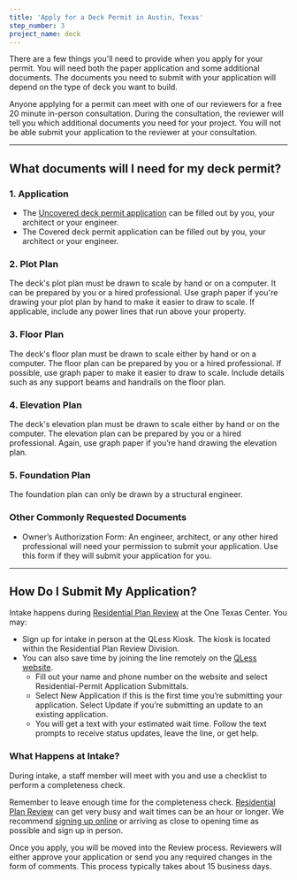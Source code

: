 ```yaml
---
title: 'Apply for a Deck Permit in Austin, Texas'
step_number: 3
project_name: deck
---
```



There are a few things you'll need to provide when you apply for your permit. You will need both the paper application and some additional documents. The documents you need to submit with your application will depend on the type of deck you want to build.

Anyone applying for a permit can meet with one of our reviewers for a free 20 minute in-person consultation. During the consultation, the reviewer will tell you which additional documents you need for your project. You will not be able submit your application to the reviewer at your consultation.

---

## What documents will I need for my deck permit?

### 1. Application

* The [Uncovered deck permit application](https://www.austintexas.gov/sites/default/files/files/Planning/Applications_Forms/pool_app_AWU.pdf) can be filled out by you, your architect or your engineer.
* The Covered deck permit application can be filled out by you, your architect or your engineer.

### 2. Plot Plan

The deck's plot plan must be drawn to scale by hand or on a computer. It can be prepared by you or a hired professional. Use graph paper if you're drawing your plot plan by hand to make it easier to draw to scale. If applicable, include any power lines that run above your property.

### 3. Floor Plan

The deck's floor plan must be drawn to scale either by hand or on a computer. The floor plan can be prepared by you or a hired professional. If possible, use graph paper to make it easier to draw to scale. Include details such as any support beams and handrails on the floor plan.

### 4. Elevation Plan

The deck's elevation plan must be drawn to scale either by hand or on the computer. The elevation plan can be prepared by you or a hired professional. Again, use graph paper if you’re hand drawing the elevation plan.

### 5. Foundation Plan

The foundation plan can only be drawn by a structural engineer.

### Other Commonly Requested Documents

* Owner’s Authorization Form: An engineer, architect, or any other hired professional will need your permission to submit your application. Use this form if they will submit your application for you.

---

## How Do I Submit My Application?

Intake happens during&nbsp;[Residential Plan Review](/contact/#residential-plan-review) at the One Texas Center. You may:

* Sign up for intake in person at the QLess Kiosk. The kiosk is located within the Residential Plan Review Division.
* You can also save time by joining the line remotely on the [QLess website](https://kiosk.qless.com/kiosk/app/home/19062?queues=63813,65072,64852,64862,66812).
  * Fill out your name and phone number on the website and select Residential-Permit Application Submittals.
  * Select New Application if this is the first time you’re submitting your application. Select Update if you’re submitting an update to an existing application.
  * You will get a text with your estimated wait time. Follow the text prompts to receive status updates, leave the line, or get help.

### What Happens at Intake?

During intake, a staff member will meet with you and use a checklist to perform a completeness check.

Remember to leave enough time for the completeness check. [Residential Plan Review](/contact/#residential-plan-review) can get very busy and wait times can be an hour or longer. We recommend [signing up online](https://kiosk.qless.com/kiosk/app/home/19062?queues=63813,65072,64852,64862,66812) or arriving as close to opening time as possible and sign up in person.

Once you apply, you will be moved into the Review process. Reviewers will either approve your application or send you any required changes in the form of comments. This process typically takes about 15 business days.